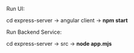 Run UI:  

cd express-server -> angular client -> **npm start**

Run Backend Service: 

cd express-server -> src -> **node app.mjs**
